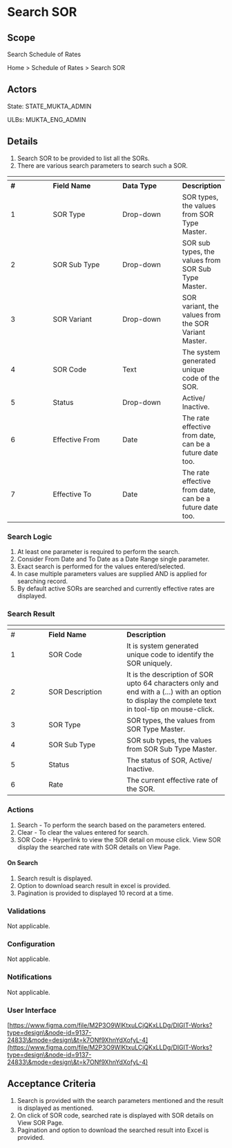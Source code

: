 # Search SOR

## Scope

Search Schedule of Rates

Home > Schedule of Rates > Search SOR

## Actors <a href="#actors" id="actors"></a>

State: STATE\_MUKTA\_ADMIN

ULBs: MUKTA\_ENG\_ADMIN

## Details <a href="#details" id="details"></a>

1. Search SOR to be provided to list all the SORs.
2. There are various search parameters to search such a SOR.

<table data-header-hidden><thead><tr><th width="86"></th><th width="150"></th><th width="127"></th><th></th></tr></thead><tbody><tr><td><strong>#</strong></td><td><strong>Field Name</strong></td><td><strong>Data Type</strong></td><td><strong>Description</strong></td></tr><tr><td>1</td><td>SOR Type</td><td>Drop-down</td><td>SOR types, the values from SOR Type Master.</td></tr><tr><td>2</td><td>SOR Sub Type</td><td>Drop-down</td><td>SOR sub types, the values from SOR Sub Type Master.</td></tr><tr><td>3</td><td>SOR Variant</td><td>Drop-down</td><td>SOR variant, the values from the SOR Variant Master.</td></tr><tr><td>4</td><td>SOR Code</td><td>Text</td><td>The system generated unique code of the SOR.</td></tr><tr><td>5</td><td>Status</td><td>Drop-down</td><td>Active/ Inactive.</td></tr><tr><td>6</td><td>Effective From</td><td>Date</td><td>The rate effective from date, can be a future date too.</td></tr><tr><td>7</td><td>Effective To</td><td>Date</td><td>The rate effective from date, can be a future date too.</td></tr></tbody></table>

### Search Logic

1. At least one parameter is required to perform the search.
2. Consider From Date and To Date as a Date Range single parameter.
3. Exact search is performed for the values entered/selected.
4. In case multiple parameters values are supplied AND is applied for searching record.
5. By default active SORs are searched and currently effective rates are displayed.

### Search Result

<table data-header-hidden><thead><tr><th width="71.66666666666666"></th><th width="165"></th><th></th></tr></thead><tbody><tr><td>#</td><td><strong>Field Name</strong></td><td><strong>Description</strong></td></tr><tr><td>1</td><td>SOR Code</td><td>It is system generated unique code to identify the SOR uniquely.</td></tr><tr><td>2</td><td>SOR Description</td><td>It is the description of SOR upto 64 characters only and end with a (…) with an option to display the complete text in tool-tip on mouse-click.</td></tr><tr><td>3</td><td>SOR Type</td><td>SOR types, the values from SOR Type Master.</td></tr><tr><td>4</td><td>SOR Sub Type</td><td>SOR sub types, the values from SOR Sub Type Master.</td></tr><tr><td>5</td><td>Status</td><td>The status of SOR, Active/ Inactive.</td></tr><tr><td>6</td><td>Rate</td><td>The current effective rate of the SOR.</td></tr></tbody></table>

### Actions <a href="#actions" id="actions"></a>

1. Search - To perform the search based on the parameters entered.
2. Clear - To clear the values entered for search.
3. SOR Code - Hyperlink to view the SOR detail on mouse click. View SOR display the searched rate with SOR details on View Page.

#### On Search

1. Search result is displayed.
2. Option to download search result in excel is provided.
3. Pagination is provided to displayed 10 record at a time.

### Validations <a href="#validations" id="validations"></a>

Not applicable.

### Configuration <a href="#configuration" id="configuration"></a>

Not applicable.

### Notifications <a href="#notifications" id="notifications"></a>

Not applicable.

### User Interface <a href="#userinterface" id="userinterface"></a>

[https://www.figma.com/file/M2P3O9WlKtxuLCjQKxLLDg/DIGIT-Works?type=design\&node-id=9137-24833\&mode=design\&t=k7ONf9XhnYdXofyL-4](https://www.figma.com/file/M2P3O9WlKtxuLCjQKxLLDg/DIGIT-Works?type=design\&node-id=9137-24833\&mode=design\&t=k7ONf9XhnYdXofyL-4)

## Acceptance Criteria <a href="#acceptancecriteria" id="acceptancecriteria"></a>

1. Search is provided with the search parameters mentioned and the result is displayed as mentioned.
2. On click of SOR code, searched rate is displayed with SOR details on View SOR Page.
3. Pagination and option to download the searched result into Excel is provided.
